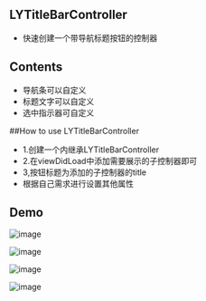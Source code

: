 
## LYTitleBarController
* 快速创建一个带导航标题按钮的控制器

## Contents
* 导航条可以自定义
* 标题文字可以自定义
* 选中指示器可自定义
 
##How to use LYTitleBarController
* 1.创建一个内继承LYTitleBarController
* 2.在viewDidLoad中添加需要展示的子控制器即可
* 3,按钮标题为添加的子控制器的title
* 根据自己需求进行设置其他属性

## Demo

![image](https://raw.githubusercontent.com/kakaxixixi/LYTitleBarController/master/LYTitleBarController/LYTitleBarController/Picture/0.png)

![image](https://raw.githubusercontent.com/kakaxixixi/LYTitleBarController/master/LYTitleBarController/LYTitleBarController/Picture/2.png)

![image](https://raw.githubusercontent.com/kakaxixixi/LYTitleBarController/master/LYTitleBarController/LYTitleBarController/Picture/1.png)

![image](https://raw.githubusercontent.com/kakaxixixi/LYTitleBarController/master/LYTitleBarController/LYTitleBarController/Picture/3.png)
